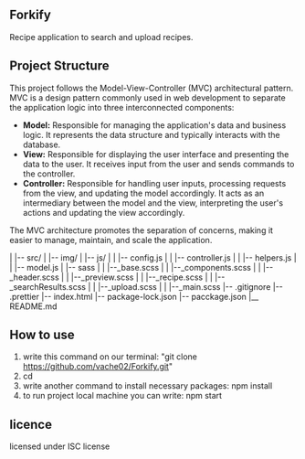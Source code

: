 ## Forkify

Recipe application to search and upload recipes.

## Project Structure

This project follows the Model-View-Controller (MVC) architectural pattern. MVC is a design pattern commonly used in web development to separate the application logic into three interconnected components:

- **Model:** Responsible for managing the application's data and business logic. It represents the data structure and typically interacts with the database.
- **View:** Responsible for displaying the user interface and presenting the data to the user. It receives input from the user and sends commands to the controller.
- **Controller:** Responsible for handling user inputs, processing requests from the view, and updating the model accordingly. It acts as an intermediary between the model and the view, interpreting the user's actions and updating the view accordingly.

The MVC architecture promotes the separation of concerns, making it easier to manage, maintain, and scale the application.

|
|-- src/
| |-- img/
| |-- js/
| | |-- config.js
| | |-- controller.js
| | |-- helpers.js
| | |-- model.js
| |-- sass
| | |--\_base.scss
| | |--\_components.scss
| | |--\_header.scss
| | |--\_preview.scss
| | |--\_recipe.scss
| | |--\_searchResults.scss
| | |--\_upload.scss
| | |--\_main.scss
|-- .gitignore
|-- .prettier
|-- index.html
|-- package-lock.json
|-- pacckage.json
|\_\_ README.md

## How to use

1. write this command on our terminal: "git clone https://github.com/vache02/Forkify.git"
2. cd <where you stored cloned repo>
3. write another command to install necessary packages: npm install
4. to run project local machine you can write: npm start

## licence

licensed under ISC license

